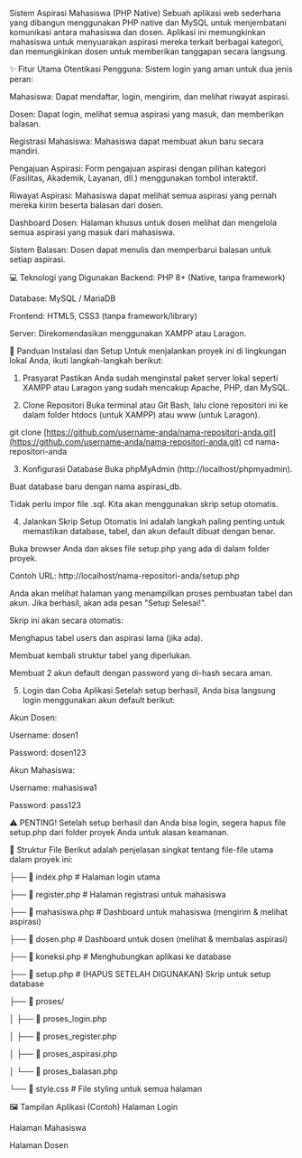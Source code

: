 Sistem Aspirasi Mahasiswa (PHP Native)
Sebuah aplikasi web sederhana yang dibangun menggunakan PHP native dan MySQL untuk menjembatani komunikasi antara mahasiswa dan dosen. Aplikasi ini memungkinkan mahasiswa untuk menyuarakan aspirasi mereka terkait berbagai kategori, dan memungkinkan dosen untuk memberikan tanggapan secara langsung.

✨ Fitur Utama
Otentikasi Pengguna: Sistem login yang aman untuk dua jenis peran:

Mahasiswa: Dapat mendaftar, login, mengirim, dan melihat riwayat aspirasi.

Dosen: Dapat login, melihat semua aspirasi yang masuk, dan memberikan balasan.

Registrasi Mahasiswa: Mahasiswa dapat membuat akun baru secara mandiri.

Pengajuan Aspirasi: Form pengajuan aspirasi dengan pilihan kategori (Fasilitas, Akademik, Layanan, dll.) menggunakan tombol interaktif.

Riwayat Aspirasi: Mahasiswa dapat melihat semua aspirasi yang pernah mereka kirim beserta balasan dari dosen.

Dashboard Dosen: Halaman khusus untuk dosen melihat dan mengelola semua aspirasi yang masuk dari mahasiswa.

Sistem Balasan: Dosen dapat menulis dan memperbarui balasan untuk setiap aspirasi.

💻 Teknologi yang Digunakan
Backend: PHP 8+ (Native, tanpa framework)

Database: MySQL / MariaDB

Frontend: HTML5, CSS3 (tanpa framework/library)

Server: Direkomendasikan menggunakan XAMPP atau Laragon.

🚀 Panduan Instalasi dan Setup
Untuk menjalankan proyek ini di lingkungan lokal Anda, ikuti langkah-langkah berikut:

1. Prasyarat
Pastikan Anda sudah menginstal paket server lokal seperti XAMPP atau Laragon yang sudah mencakup Apache, PHP, dan MySQL.

2. Clone Repositori
Buka terminal atau Git Bash, lalu clone repositori ini ke dalam folder htdocs (untuk XAMPP) atau www (untuk Laragon).

git clone [https://github.com/username-anda/nama-repositori-anda.git](https://github.com/username-anda/nama-repositori-anda.git)
cd nama-repositori-anda

3. Konfigurasi Database
Buka phpMyAdmin (http://localhost/phpmyadmin).

Buat database baru dengan nama aspirasi_db.

Tidak perlu impor file .sql. Kita akan menggunakan skrip setup otomatis.

4. Jalankan Skrip Setup Otomatis
Ini adalah langkah paling penting untuk memastikan database, tabel, dan akun default dibuat dengan benar.

Buka browser Anda dan akses file setup.php yang ada di dalam folder proyek.

Contoh URL: http://localhost/nama-repositori-anda/setup.php

Anda akan melihat halaman yang menampilkan proses pembuatan tabel dan akun. Jika berhasil, akan ada pesan "Setup Selesai!".

Skrip ini akan secara otomatis:

Menghapus tabel users dan aspirasi lama (jika ada).

Membuat kembali struktur tabel yang diperlukan.

Membuat 2 akun default dengan password yang di-hash secara aman.

5. Login dan Coba Aplikasi
Setelah setup berhasil, Anda bisa langsung login menggunakan akun default berikut:

Akun Dosen:

Username: dosen1

Password: dosen123

Akun Mahasiswa:

Username: mahasiswa1

Password: pass123

⚠️ PENTING!
Setelah setup berhasil dan Anda bisa login, segera hapus file setup.php dari folder proyek Anda untuk alasan keamanan.

📂 Struktur File
Berikut adalah penjelasan singkat tentang file-file utama dalam proyek ini:


├── 📄 index.php           # Halaman login utama

├── 📄 register.php        # Halaman registrasi untuk mahasiswa

├── 📄 mahasiswa.php       # Dashboard untuk mahasiswa (mengirim & melihat aspirasi)

├── 📄 dosen.php           # Dashboard untuk dosen (melihat & membalas aspirasi)

├── 📄 koneksi.php         # Menghubungkan aplikasi ke database

├── 📄 setup.php           # (HAPUS SETELAH DIGUNAKAN) Skrip untuk setup database

├── 📁 proses/

│   ├── 📄 proses_login.php

│   ├── 📄 proses_register.php

│   ├── 📄 proses_aspirasi.php

│   └── 📄 proses_balasan.php

└── 🎨 style.css           # File styling untuk semua halaman

🖼️ Tampilan Aplikasi (Contoh)
Halaman Login

Halaman Mahasiswa





Halaman Dosen



